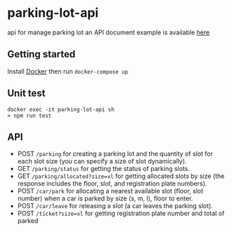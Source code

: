 # parking-lot-api
api for manage parking lot an API document example is available [here](https://documenter.getpostman.com/view/1117961/2s83tCLYrt)

## Getting started
Install [Docker](https://github.com/docker) then run `docker-compose up`

## Unit test
```
docker exec -it parking-lot-api sh
> npm run test
```
## API
- POST `/parking` for creating a parking lot and the quantity of slot for each slot size (you can specify a size of slot dynamically).
- GET `/parking/status` for getting the status of parking slots.
- GET `/parking/allocated?size=xl` for getting allocated slots by size (the response includes the floor, slot, and registration plate numbers).
- POST `/car/park` for allocating a nearest available slot (floor, slot number)  when a car is parked by size (s, m, l), floor to enter.
- POST `/car/leave` for releasing a slot (a car leaves the parking slot).
- POST `/ticket?size=xl` for getting registration plate number and total of parked


